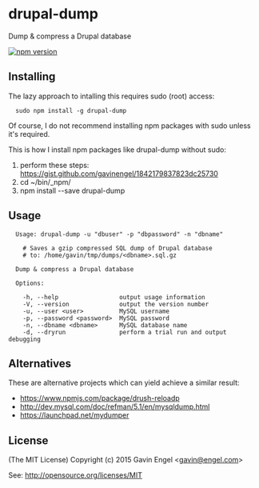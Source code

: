 # drupal-dump
Dump & compress a Drupal database

[![npm version](https://badge.fury.io/js/drupal-dump.svg)](http://badge.fury.io/js/drupal-dump)


## Installing 
The lazy approach to intalling this requires sudo (root) access:
```
  sudo npm install -g drupal-dump
```

Of course, I do not recommend installing npm packages with sudo unless it's required.

This is how I install npm packages like drupal-dump without sudo:
1. perform these steps: https://gist.github.com/gavinengel/1842179837823dc25730
2. cd ~/bin/_npm/
3. npm install --save drupal-dump


## Usage
```
  Usage: drupal-dump -u "dbuser" -p "dbpassword" -n "dbname"

	# Saves a gzip compressed SQL dump of Drupal database 
	# to: /home/gavin/tmp/dumps/<dbname>.sql.gz

  Dump & compress a Drupal database

  Options:

    -h, --help                 output usage information
    -V, --version              output the version number
    -u, --user <user>          MySQL username
    -p, --password <password>  MySQL password
    -n, --dbname <dbname>      MySQL database name
    -d, --dryrun               perform a trial run and output debugging
```

## Alternatives
These are alternative projects which can yield achieve a similar result:
* https://www.npmjs.com/package/drush-reloadp
* http://dev.mysql.com/doc/refman/5.1/en/mysqldump.html 
* https://launchpad.net/mydumper

## License

(The MIT License)
Copyright (c) 2015 Gavin Engel <<gavin@engel.com>>

See: http://opensource.org/licenses/MIT

